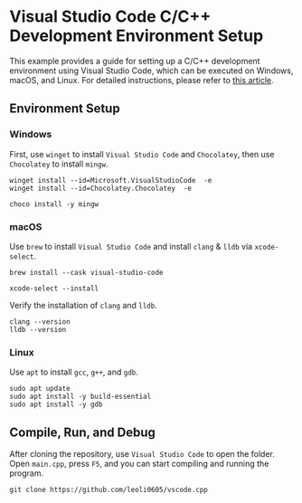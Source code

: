 # Visual Studio Code C/C++ Development Environment Setup

This example provides a guide for setting up a C/C++ development environment using Visual Studio Code, which can be executed on Windows, macOS, and Linux. For detailed instructions, please refer to [this article](https://blog.dinosauria.xyz/blog/write-cpp-with-vscode-2024/).

## Environment Setup

### Windows

First, use `winget` to install `Visual Studio Code` and `Chocolatey`, then use `Chocolatey` to install `mingw`.

```shell
winget install --id=Microsoft.VisualStudioCode  -e
winget install --id=Chocolatey.Chocolatey  -e
```

```shell
choco install -y mingw
```

### macOS

Use `brew` to install `Visual Studio Code` and install `clang` & `lldb` via `xcode-select`.

```shell
brew install --cask visual-studio-code
```

```shell
xcode-select --install
```

Verify the installation of `clang` and `lldb`.

```shell
clang --version
lldb --version
```

### Linux

Use `apt` to install `gcc`, `g++`, and `gdb`.

```shell
sudo apt update
sudo apt install -y build-essential
sudo apt install -y gdb
```

## Compile, Run, and Debug

After cloning the repository, use `Visual Studio Code` to open the folder. Open `main.cpp`, press `F5`, and you can start compiling and running the program.

```shell
git clone https://github.com/leoli0605/vscode.cpp
```
